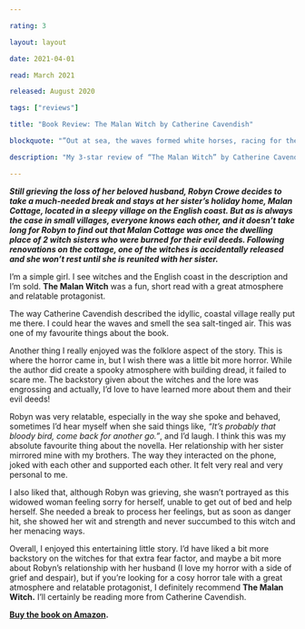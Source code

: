 ```yaml
---

rating: 3

layout: layout

date: 2021-04-01

read: March 2021

released: August 2020

tags: ["reviews"]

title: "Book Review: The Malan Witch by Catherine Cavendish"

blockquote: "”Out at sea, the waves formed white horses, racing for the shore. In the far distance, she could make out the sleek lines of an enormous cruise ship, sailing its passengers across the Atlantic.”"

description: "My 3-star review of “The Malan Witch” by Catherine Cavendish"

---
```


***Still grieving the loss of her beloved husband, Robyn Crowe decides to take a much-needed break and stays at her sister’s holiday home, Malan Cottage, located in a sleepy village on the English coast. But as is always the case in small villages, everyone knows each other, and it doesn’t take long for Robyn to find out that Malan Cottage was once the dwelling place of 2 witch sisters who were burned for their evil deeds. Following renovations on the cottage, one of the witches is accidentally released and she won’t rest until she is reunited with her sister.***

I’m a simple girl. I see witches and the English coast in the description and I’m sold. **The Malan Witch** was a fun, short read with a great atmosphere and relatable protagonist. 

The way Catherine Cavendish described the idyllic, coastal village really put me there. I could hear the waves and smell the sea salt-tinged air. This was one of my favourite things about the book. 

Another thing I really enjoyed was the folklore aspect of the story. This is where the horror came in, but I wish there was a little bit more horror. While the author did create a spooky atmosphere with building dread, it failed to scare me. The backstory given about the witches and the lore was engrossing and actually, I’d love to have learned more about them and their evil deeds! 

Robyn was very relatable, especially in the way she spoke and behaved, sometimes I’d hear myself when she said things like, *“It’s probably that bloody bird, come back for another go.”*, and I’d laugh. I think this was my absolute favourite thing about the novella. Her relationship with her sister mirrored mine with my brothers. The way they interacted on the phone, joked with each other and supported each other. It felt very real and very personal to me. 

I also liked that, although Robyn was grieving, she wasn’t portrayed as this widowed woman feeling sorry for herself, unable to get out of bed and help herself. She needed a break to process her feelings, but as soon as danger hit, she showed her wit and strength and never succumbed to this witch and her menacing ways. 

Overall, I enjoyed this entertaining little story. I’d have liked a bit more backstory on the witches for that extra fear factor, and maybe a bit more about Robyn’s relationship with her husband (I love my horror with a side of grief and despair), but if you’re looking for a cosy horror tale with a great atmosphere and relatable protagonist, I definitely recommend **The Malan Witch.** I’ll certainly be reading more from Catherine Cavendish. 

**[Buy the book on Amazon](https://www.amazon.co.uk/Malan-Witch-Catherine-Cavendish-ebook/dp/B08BFH33K8/ref=sr_1_1?dchild=1&keywords=the+malan+witch&qid=1617857226&sr=8-1).** 




